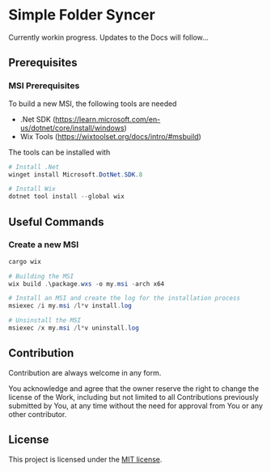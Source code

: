 # Simple Folder Syncer

Currently workin progress. Updates to the Docs will follow...

## Prerequisites


### MSI Prerequisites
To build a new MSI, the following tools are needed

* .Net SDK (https://learn.microsoft.com/en-us/dotnet/core/install/windows)
* Wix Tools (https://wixtoolset.org/docs/intro/#msbuild)

The tools can be installed with

```ps1
# Install .Net
winget install Microsoft.DotNet.SDK.8

# Install Wix
dotnet tool install --global wix
```


## Useful Commands

### Create a new MSI


```ps1
cargo wix
```


```ps1
# Building the MSI
wix build .\package.wxs -o my.msi -arch x64

# Install an MSI and create the log for the installation process
msiexec /i my.msi /l*v install.log

# Unsinstall the MSI
msiexec /x my.msi /l*v uninstall.log
```


## Contribution

Contribution are always welcome in any form.

You acknowledge and agree that the owner reserve the right to change the license of the Work, including but not limited to all Contributions previously submitted by You, at any time without the need for approval from You or any other contributor.

## License

This project is licensed under the [MIT license].

[MIT license]: https://github.com/guenhter/simple-folder-syncer/blob/main/LICENSE
